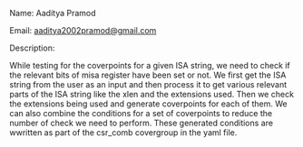 Name: Aaditya Pramod

Email: aaditya2002pramod@gmail.com

Description:

While testing for the coverpoints for a given ISA string, we need to check if the relevant bits of misa register have been set or not. We first get the ISA string from the user as an input and then
process it to get various relevant parts of the ISA string like the xlen and the extensions used. Then we check the extensions being used and generate coverpoints for each of them. We can also combine the
conditions for a set of coverpoints to reduce the number of check we need to perform. These generated conditions are wwritten as part of the csr_comb covergroup in the yaml file.
